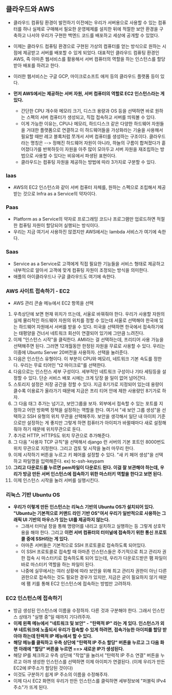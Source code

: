 ## 클라우드와 AWS
- 클라우드 컴퓨팅 환경이 발전하기 이전에는 우리가 서버용으로 사용할 수 있는 컴퓨터를 하나 실제로 구매해서 필요한 운영체제를 설치한 뒤에 적절한 보안 환경을 구축하고 나서야 우리가 구현한 백엔드 코드를 배포하고 세상에 공개할 수 있었다. 
- 이제는 클라우드 컴퓨팅 환경으로 구현된 가상의 컴퓨터를 얻는 방식으로 원하는 시점에 제공받고 서버를 배포할 수 있게 되었다. 대표적인 클라우드 컴퓨팅 환경인 AWS, 즉 아마존 웹서비스를 활용해서 서버 컴퓨터의 역할을 하는 인스턴스를 할당받아 배포를 하려고 한다. 
- 이러한 웹서비스는 구글 GCP, 마이크로소프트 애저 등의 클라우드 플랫폼 등이 있다. 

- **먼저 AWS에서는 제공하는 서버 자원, 서버 컴퓨터의 역할로 EC2 인스턴스라는 게 있다.**
  - 간단한 CPU 개수와 메모리 크기, 디스크 용량과 OS 등을 선택하면 바로 원하는 스펙의 서버 컴퓨터가 생성되고, 직접 접속하고 서버를 띄워볼 수 있다.
  - 이게 가능한 이유는, CPU나 메모리, 하드디스크 같은 다양한 하드웨어 자원들을 거대한 플랫폼으로 연결하고 이 하드웨어들을 가상화라는 기술을 사용해서 필요할 때만 레고 블록처럼 쪼개서 서버 컴퓨터를 생성하는 구조이다. 클라우드라는 명칭은 --> 정해진 하드웨어 자원이 아니라, 하늘의 구름이 합쳐졌다가 흩어졌다가를 반복하듯이 자원을 아주 많이 모아두고 서버 자원을 재조립하는 방법으로 사용할 수 있다는 비유에서 파생된 표현이다. 
  - 클라우드는 컴퓨팅 자원을 제공하는 방법에 따라 3가지로 구분할 수 있다.


### Iaas
- AWS의 EC2 인스턴스와 같이 서버 컴퓨터 자체를, 원하는 스펙으로 조립해서 제공받는 것으로 Infra as a Service의 약자이다. 


### Paas
- Platform as a Service의 약자로 프로그래밍 코드나 프로그램만 업로드하면 적절한 컴퓨팅 자원이 할당되어 실행되는 방식이다.
- 우리는 지금 여기서 사용하진 않겠지만 AWS에서는 lambda 서비스가 여기에 속한다. 


### Saas
- Service as a Service로 고객에게 직접 필요한 기능들을 서비스 형태로 제공하고 내부적으로 알아서 고객에 맞게 컴퓨팅 자원이 조정되는 방식을 의미한다.
- 애플의 아이클라우드나 구글 클라우드도 여기에 속한다. 


### AWS 사이트 접속하기 - EC2
- AWS 관리 콘솔 메뉴에서 EC2 항목을 선택
1) 우측상단에 보면 현재 위치가 뜨는데, 서울로 바꿔줘야 한다. 우리가 사용할 자원의 실제 물리적인 하드웨어 자원의 위치를 정할 수 있는데 서울로 선택해야 한국에 있는 하드웨어 자원에서 서버를 받을 수 있다. 미국을 선택하면 한국에서 접속하기에는 태평양을 건너서 네트워크 회선이 연결되어 있기에 그만큼 느려진다. 
2) 이제 "인스턴스 시작"을 클릭한다. AMI라는 걸 선택하는데, 프리티어 사용 가능을 선택해주면 된다. 그러면 12개월동안 한정된 자원을 무료로 사용할 수 있다. 우리는 이중에 Ubuntu Server 20버전을 사용하자. 선택을 눌러준다. 
3) 다음은 인스턴스 유형이다. 이 부분이 CPU와 메모리, 네트워크 기본 속도를 정한다. 우리는 무료 티어인 "t2 마이크로"를 선택한다. 
4) 다음으로는 인스턴스 세부 구성이다. 세부적인 네트워크 구성이나 기타 세팅등을 설정할 수 있다. 단순 서비스 배포 시에는 크게 당장 쓸 일이 없어 넘어간다.
5) 스토리지 설정은 저장 공간을 정할 수 있다. 지금 8기가로 지정되어 있는데 용량이 클수록 이용료가 올라가기 때문에 지금은 프리 티어 안에 제한 사용량인 8기가로 하자. 
6) 그 다음 태그 추가는 넘기고, 보안그룹을 보자. 외부에서 접속할 수 있는 포트를 지정하고 어떤 방화벽 정책을 설정하는 역할을 한다. 여기서 "새 보안 그룹 생성"을 선택하고 SSH 유형의 위치 무관을 선택해주자. 보안을 생각해서 일단 내 아이피 기준으로만 설정하는 게 좋지만 그렇게 하면 컴퓨터가 아이피가 바뀔때마다 새로 설정해줘야 하기 때문에 위치무관으로 둔다. 
7) 추가로 HTTP, HTTPS도 위치 무관으로 추가해준다. 
8) 그 다음 "사용자 TCP 규칙"을 선택해서 django 런 서버의 기본 포트인 8000번도 위치 무관으로 지정한다. 그리고 검토 및 시작을 눌러 마무리 한다. 
9) 이제 시작하기 버튼을 누르고 키 페어를 설정할 수 있다. "새 키 페어 생성"을 선택하고 파일명을 입력해준다. ex) tc-ssh-keypam 
10) **그리고 다운로드를 누르면 pem파일이 다운로드 된다. 이걸 잘 보관해야 하는데, 우리가 방금 만든 서버 인스턴스에 접속하기 위한 마스터키 역할을 한다고 보면 된다.**
11) 이제 인스턴스 시작을 눌러 서버를 실행시킨다. 


### 리눅스 기반 Ubuntu OS
- **우리가 이렇게 만든 인스턴스는 리눅스 기반의 Ubuntu OS가 설치되어 있다. "Ubuntu는 기본적으로 커맨드 라인 기반 OS"여서 우리가 일반적으로 사용하는 그래픽 UI 기반의 마우스가 있는 UI를 제공하지 않는다.** 
  - 그래서 터미널 창을 통해 명령어를 내리고 설치하고 실행하는 등 그렇게 상호작용을 해야 한다. 그리고 **이런 서버 컴퓨터의 터미널에 접속하기 위한 통신 프로토콜 중에 SSH라는 게 있다.** 
  - 아마존 서버들은 기본적으로 SSH 프로토콜로 접속하도록 되어있다. 
  - 이 SSH 프로토콜로 접속할 때 아마존 인스턴스들은 주기적으로 최고 관리자 권한 접속 시 마스터키로 접속하도록 되어 있는데, 우리가 다운로드받은 팸 파일이 바로 마스터키 역할을 하는 파일이 된다. 
  - 나중에 실무에서는 여러 상황에 따라 보안을 위해 최고 관리자 권한이 아닌 다른 권한으로 접속하는 것도 필요한 경우가 있지만, 지금은 굳이 필요하지 않기 때문에 팸 키를 통해 EC2 인스턴스에 접속하는 방법만 고려하자.



### EC2 인스턴스에 접속하기
- 방금 생성된 인스턴스에 이름을 수정하자. 다른 것과 구분해야 한다. 그래서 인스턴스 상태가 "실행 중"일 때까지 기다려주자.
- **이제 왼쪽 메뉴에서 "네트워크 및 보안" - "탄력적 IP" 라는 게 있다. 인스턴스가 외부 네트워크에 노출되서 우리가 접속할 수 있게 하려면, 접속가능한 아이피를 할당 받아야 하는데 탄력적 IP 메뉴에서 할 수 있다.** 
- **해당 메뉴를 클릭하고 우측 상단에 "탄력적 IP 주소 할당" 버튼을 누르고 그 다음 화면 아래에 "할당" 버튼을 누르면 ==> 새로운 IP가 생성된다.**
- 해당 IP를 체크하고 우측 상단에 "작업"을 눌러서 "탄력적 IP 주소 연결" 버튼을 누르고 아까 생성한 인스턴스를 선택하면 이제 아이피가 연결된다. (이제 우리가 만든 EC2에 IP주소가 할당된 것이다)
- 이것도 구분하기 쉽게 IP 주소의 이름을 수정해주자. 
- 이제 다시 EC2 화면의 우리가 만든 인스턴스를 클릭하면 세부정보에 "퍼블릭 IPv4 주소"가 뜨게 된다. 



